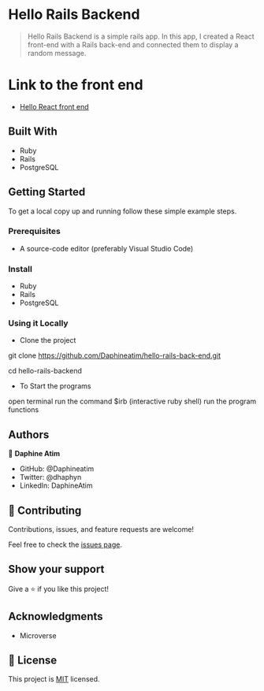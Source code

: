 # Hello Rails Backend

> Hello Rails Backend is a simple rails app. In this app, I created a React front-end with a Rails back-end and connected them to display a random message.


# Link to the front end

- [Hello React front end](https://github.com/Daphineatim/hello-react-front-end/pull/1)


## Built With

- Ruby
- Rails
- PostgreSQL


## Getting Started

To get a local copy up and running follow these simple example steps.

### Prerequisites

- A source-code editor (preferably Visual Studio Code)

### Install

- Ruby
- Rails
- PostgreSQL

### Using it Locally

- Clone the project

git clone https://github.com/Daphineatim/hello-rails-back-end.git

cd hello-rails-backend

- To Start the programs

open terminal
run the command $irb (interactive ruby shell)
run the program functions


## Authors

👤 **Daphine Atim**

- GitHub: @Daphineatim
- Twitter: @dhaphyn
- LinkedIn: DaphineAtim

## 🤝 Contributing

Contributions, issues, and feature requests are welcome!

Feel free to check the [issues page](../../issues/).

## Show your support

Give a ⭐️ if you like this project!

## Acknowledgments

- Microverse 

## 📝 License

This project is [MIT](./LICENSE) licensed.